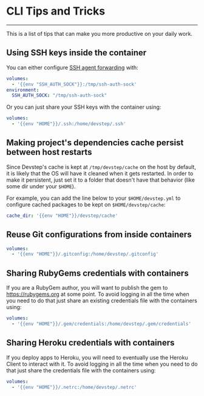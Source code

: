 # CLI Tips and Tricks
---------------------

This is a list of tips that can make you more productive on your daily work.

## Using SSH keys inside the container

You can either configure [SSH agent forwarding](https://developer.github.com/guides/using-ssh-agent-forwarding/)
with:

```yaml
volumes:
  - '{{env "SSH_AUTH_SOCK"}}:/tmp/ssh-auth-sock'
environment:
  SSH_AUTH_SOCK: "/tmp/ssh-auth-sock"
```

Or you can just share your SSH keys with the container using:

```yaml
volumes:
  - '{{env "HOME"}}/.ssh:/home/devstep/.ssh'
```

## Making project's dependencies cache persist between host restarts

Since Devstep's cache is kept at `/tmp/devstep/cache` on the host by default,
it is likely that the OS will have it cleaned when it gets restarted. In order
to make it persistent, just set it to a folder that doesn't have that behavior
(like some dir under your `$HOME`).

For example, you can add the line below to your `$HOME/devstep.yml` to configure
cached packages to be kept on `$HOME/devstep/cache`:

```yaml
cache_dir: '{{env "HOME"}}/devstep/cache'
```

## Reuse Git configurations from inside containers

```yaml
volumes:
  - '{{env "HOME"}}/.gitconfig:/home/devstep/.gitconfig'
```

## Sharing RubyGems credentials with containers

If you are a RubyGem author, you will want to publish the gem to https://rubygems.org
at some point. To avoid logging in all the time when you need to do that just
share an existing credentials file with the containers using:

```yaml
volumes:
  - '{{env "HOME"}}/.gem/credentials:/home/devstep/.gem/credentials'
```

## Sharing Heroku credentials with containers

If you deploy apps to Heroku, you will need to eventually use the Heroku Client
to interact with it. To avoid logging in all the time when you need to do that
just share the credentials file with the containers using:

```yaml
volumes:
  - '{{env "HOME"}}/.netrc:/home/devstep/.netrc'
```
